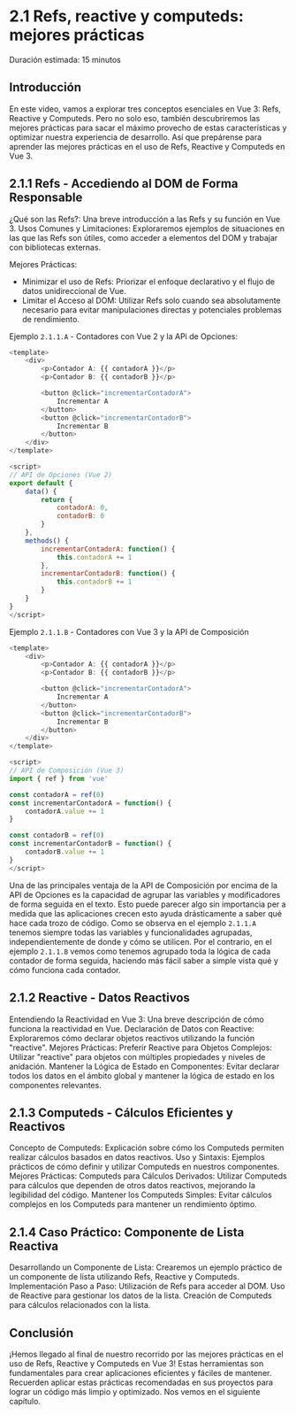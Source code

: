 # 2.1 Refs, reactive y computeds: mejores prácticas

Duración estimada: 15 minutos


## Introducción

En este video, vamos a explorar tres conceptos esenciales en Vue 3: Refs, Reactive y Computeds. Pero no solo eso, también descubriremos las mejores prácticas para sacar el máximo provecho de estas características y optimizar nuestra experiencia de desarrollo. Así que prepárense para aprender las mejores prácticas en el uso de Refs, Reactive y Computeds en Vue 3.


## 2.1.1 Refs - Accediendo al DOM de Forma Responsable

¿Qué son las Refs?: Una breve introducción a las Refs y su función en Vue 3.
Usos Comunes y Limitaciones: Exploraremos ejemplos de situaciones en las que las Refs son útiles, como acceder a elementos del DOM y trabajar con bibliotecas externas.

Mejores Prácticas:
- Minimizar el uso de Refs: Priorizar el enfoque declarativo y el flujo de datos unidireccional de Vue.
- Limitar el Acceso al DOM: Utilizar Refs solo cuando sea absolutamente necesario para evitar manipulaciones directas y potenciales problemas de rendimiento.

Ejemplo `2.1.1.A` - Contadores con Vue 2 y la APi de Opciones:
```js
<template>
    <div>
        <p>Contador A: {{ contadorA }}</p>
        <p>Contador B: {{ contadorB }}</p>

        <button @click="incrementarContadorA">
            Incrementar A
        </button>
        <button @click="incrementarContadorB">
            Incrementar B
        </button>
    </div>
</template>

<script>
// API de Opciones (Vue 2)
export default {
    data() {
        return {
            contadorA: 0,
            contadorB: 0
        }
    },
    methods() {
        incrementarContadorA: function() {
            this.contadorA += 1
        },
        incrementarContadorB: function() {
            this.contadorB += 1
        }
    }
}
</script>
```

Ejemplo `2.1.1.B` - Contadores con Vue 3 y la API de Composición
```js
<template>
    <div>
        <p>Contador A: {{ contadorA }}</p>
        <p>Contador B: {{ contadorB }}</p>

        <button @click="incrementarContadorA">
            Incrementar A
        </button>
        <button @click="incrementarContadorB">
            Incrementar B
        </button>
    </div>
</template>

<script>
// API de Composición (Vue 3)
import { ref } from 'vue'

const contadorA = ref(0)
const incrementarContadorA = function() {
    contadorA.value += 1
}

const contadorB = ref(0)
const incrementarContadorB = function() {
    contadorB.value += 1
}
</script>
```

Una de las principales ventaja de la API de Composición por encima de la API de Opciones es la capacidad de agrupar las variables y modificadores de forma seguida en el texto. Esto puede parecer algo sin importancia per a medida que las aplicaciones crecen esto ayuda drásticamente a saber qué hace cada trozo de código. Como se observa en el ejemplo `2.1.1.A` tenemos siempre todas las variables y funcionalidades agrupadas, independientemente de donde y cómo se utilicen. Por el contrario, en el ejemplo `2.1.1.B` vemos como tenemos agrupado toda la lógica de cada contador de forma seguida, haciendo más fácil saber a simple vista qué y cómo funciona cada contador.


## 2.1.2 Reactive - Datos Reactivos

Entendiendo la Reactividad en Vue 3: Una breve descripción de cómo funciona la reactividad en Vue.
Declaración de Datos con Reactive: Exploraremos cómo declarar objetos reactivos utilizando la función "reactive".
Mejores Prácticas:
Preferir Reactive para Objetos Complejos: Utilizar "reactive" para objetos con múltiples propiedades y niveles de anidación.
Mantener la Lógica de Estado en Componentes: Evitar declarar todos los datos en el ámbito global y mantener la lógica de estado en los componentes relevantes.


## 2.1.3 Computeds - Cálculos Eficientes y Reactivos

Concepto de Computeds: Explicación sobre cómo los Computeds permiten realizar cálculos basados en datos reactivos.
Uso y Sintaxis: Ejemplos prácticos de cómo definir y utilizar Computeds en nuestros componentes.
Mejores Prácticas:
Computeds para Cálculos Derivados: Utilizar Computeds para cálculos que dependen de otros datos reactivos, mejorando la legibilidad del código.
Mantener los Computeds Simples: Evitar cálculos complejos en los Computeds para mantener un rendimiento óptimo.


## 2.1.4 Caso Práctico: Componente de Lista Reactiva

Desarrollando un Componente de Lista: Crearemos un ejemplo práctico de un componente de lista utilizando Refs, Reactive y Computeds.
Implementación Paso a Paso:
Utilización de Refs para acceder al DOM.
Uso de Reactive para gestionar los datos de la lista.
Creación de Computeds para cálculos relacionados con la lista.


## Conclusión

¡Hemos llegado al final de nuestro recorrido por las mejores prácticas en el uso de Refs, Reactive y Computeds en Vue 3! Estas herramientas son fundamentales para crear aplicaciones eficientes y fáciles de mantener. Recuerden aplicar estas prácticas recomendadas en sus proyectos para lograr un código más limpio y optimizado. Nos vemos en el siguiente capítulo.
